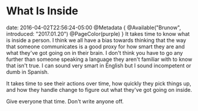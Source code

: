 # What Is Inside
date: 2016-04-02T22:56:24-05:00
@Metadata {
  @Available("Brunow", introduced: "2017.01.20")
  @PageColor(purple)
}
It takes time to know what is inside a person. I think we all have a bias towards thinking that the way that someone communicates is a good proxy for how smart they are and what they've got going on in their brain. I don't think you have to go any further than someone speaking a language they aren't familiar with to know that isn't true. I can sound very smart in English but I sound incompetent or dumb in Spanish.

It takes time to see their actions over time, how quickly they pick things up, and how they handle change to figure out what they've got going on inside.

Give everyone that time. Don't write anyone off.

